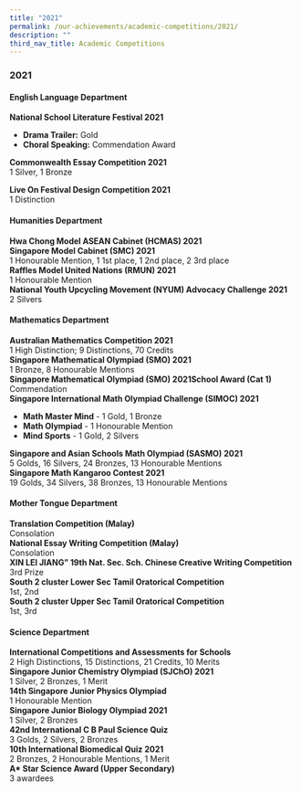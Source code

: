 ```yaml
---
title: "2021"
permalink: /our-achievements/academic-competitions/2021/
description: ""
third_nav_title: Academic Competitions
---
```

### **2021**
#### **English Language Department**

**National School Literature Festival 2021**  

*   **Drama Trailer:** Gold
*   **Choral Speaking:** Commendation Award

**Commonwealth Essay Competition 2021**<br>
1 Silver, 1 Bronze  

**Live On Festival Design Competition 2021**<br>
1 Distinction

#### **Humanities Department**

**Hwa Chong Model ASEAN Cabinet (HCMAS) 2021  
Singapore Model Cabinet (SMC) 2021**<br>
1 Honourable Mention, 1 1st place, 1 2nd place, 2 3rd place<br>
**Raffles Model United Nations (RMUN) 2021**<br>
1 Honourable Mention<br>
**National Youth Upcycling Movement (NYUM) Advocacy Challenge 2021**<br>
2 Silvers

#### **Mathematics Department**

**Australian Mathematics Competition 2021**<br>
1 High Distinction; 9 Distinctions, 70 Credits<br>
**Singapore Mathematical Olympiad (SMO) 2021**<br>
1 Bronze, 8 Honourable Mentions<br>
**Singapore Mathematical Olympiad (SMO) 2021School Award (Cat 1)**<br>
Commendation<br>
**Singapore International Math Olympiad Challenge (SIMOC) 2021**  

*   **Math Master Mind** \- 1 Gold, 1 Bronze
*   **Math Olympiad** \- 1 Honourable Mention
*   **Mind Sports** \- 1 Gold, 2 Silvers

**Singapore and Asian Schools Math Olympiad (SASMO) 2021**<br>
5 Golds, 16 Silvers, 24 Bronzes, 13 Honourable Mentions<br>
**Singapore Math Kangaroo Contest 2021**<br>
19 Golds, 34 Silvers, 38 Bronzes, 13 Honourable Mentions

#### **Mother Tongue Department**

**Translation Competition (Malay)**<br>
Consolation<br>
**National Essay Writing Competition (Malay)**<br>
Consolation<br>
**XIN LEI JIANG” 19th Nat. Sec. Sch. Chinese Creative Writing Competition**<br>
3rd Prize<br>
**South 2 cluster Lower Sec Tamil Oratorical Competition**<br>
1st, 2nd<br>
**South 2 cluster Upper Sec Tamil Oratorical Competition**<br>
1st, 3rd

#### **Science Department**

**International Competitions and Assessments for Schools**<br>
2 High Distinctions, 15 Distinctions, 21 Credits, 10 Merits<br>
**Singapore Junior Chemistry Olympiad (SJChO) 2021**<br>
1 Silver, 2 Bronzes, 1 Merit<br>
**14th Singapore Junior Physics Olympiad**<br>
1 Honourable Mention<br>
**Singapore Junior Biology Olympiad 2021**<br>
1 Silver, 2 Bronzes<br>
**42nd International C B Paul Science Quiz**<br>
3 Golds, 2 Silvers, 2 Bronzes<br>
**10th International Biomedical Quiz 2021**<br>
2 Bronzes, 2 Honourable Mentions, 1 Merit<br>
**A\* Star Science Award (Upper Secondary)**<br>
3 awardees